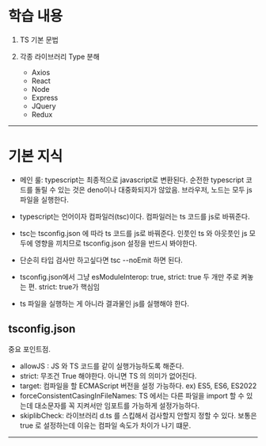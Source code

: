 # 학습 내용

1. TS 기본 문법

2. 각종 라이브러리 Type 분해
    - Axios
    - React
    - Node
    - Express
    - JQuery
    - Redux

---

# 기본 지식

- 메인 룰: typescript는 최종적으로 javascript로 변환된다. 순전한 typescript 코드를 돌릴 수 있는 것은 deno이나 대중화되지가 않았음. 브라우저, 노드는 모두 js 파일을 실행한다.

- typescript는 언어이자 컴파일러(tsc)이다. 컴파일러는 ts 코드를 js로 바꿔준다.

- tsc는 tsconfig.json 에 따라 ts 코드를 js로 바꿔준다. 인풋인 ts 와 아웃풋인 js 모두에 영향을 끼치므로 tsconfig.json 설정을 반드시 봐야한다.

- 단순히 타입 검사만 하고싶다면 tsc --noEmit 하면 된다.

- tsconfig.json에서 그냥 esModuleInterop: true, strict: true 두 개만 주로 켜놓는 편. strict: true가 핵심임

- ts 파일을 실행하는 게 아니라 결과물인 js를 실행해야 한다.


## tsconfig.json

중요 포인트점.

- allowJS : JS 와 TS 코드를 같이 실행가능하도록 해준다.
- strict: 무조건 True 해야한다. 아니면 TS 의 의미가 없어진다.
- target: 컴파일을 할 ECMAScript 버전을 설정 가능하다. ex) ES5, ES6, ES2022
- forceConsistentCasingInFileNames: TS 에서는 다른 파일을 import 할 수 있는데 대소문자를 꼭 지켜서만 임포트를 가능하게 설정가능하다.
- skiplibCheck: 라이브러리 d.ts 를 스킵해서 검사할지 안할지 정할 수 있다. 보통은 true 로 설정하는데 이유는 컴파일 속도가 차이가 나기 떄문.

---